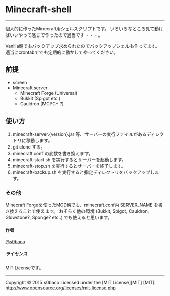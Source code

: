 # Minecraft-shell
-----
個人的に作ったMinecraft用シェルスクリプトです。
いろいろなところ見て動けばいいやって感じで作ったので適当です・・・。

Vanilla鯖でもバックアップ求められたのでバックアップシェルも作ってます。
適当にcrontabででも定期的に動かしてやってください。

## 前提
* screen
* Minecraft server
  - Minecraft Forge (Universal)
  - Bukkit (Spigot etc.)
  - Cauldron (MCPC+ ?)

## 使い方
1. minecraft-server.{version}.jar 等、サーバーの実行ファイルがあるディレクトリに移動します。
2. git clone する。
3. minecraft.conf の変数を書き換えます。
4. minecraft-start.sh を実行するとサーバーを起動します。
5. minecraft-stop.sh を実行するとサーバーを終了します。
6. minecraft-backup.sh を実行すると指定ディレクトリをバックアップします。

### その他
Minecraft Forgeを使ったMOD鯖でも、minecraft.conf内 SERVER_NAME を書き換えることで使えます。
おそらく他の環境 (Bukkit, Spigot, Cauldron, Glowstone?, Sponge? etc..) でも使えると思います。

#### 作者
[@s0baco](http://twitter.com/s0baco)

##### ライセンス
MIT Licenseです。

----------
Copyright &copy; 2015 s0baco
Licensed under the [MIT License][MIT]
[MIT]: http://www.opensource.org/licenses/mit-license.php
